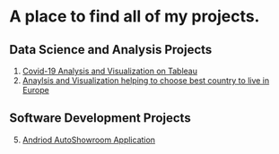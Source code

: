 # A place to find all of my projects.
## Data Science and Analysis Projects
1. [Covid-19 Analysis and Visualization on Tableau](https://public.tableau.com/app/profile/fahad.ahmad/viz/Covid-19_15999048887930/Covid-19)
2. [Anaylsis and Visualization helping to choose best country to live in Europe](https://fahm0012.github.io/FIT3179-Which-is-the-Best-country-in-Europe/)

## Software Development Projects
5. [Andriod AutoShowroom Application](https://drive.google.com/drive/folders/1kwmosVDy1jzkXgLtQ4hISctn07eCwKD2?usp=sharing)
